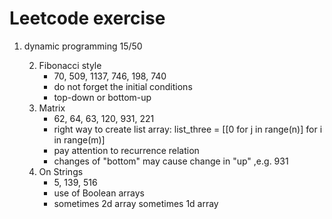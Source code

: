 # Leetcode exercise

1. dynamic programming 15/50

    2. Fibonacci style
    	* 70, 509, 1137, 746, 198, 740
    	* do not forget the initial conditions
    	* top-down or bottom-up
    2. Matrix
    	* 62, 64, 63, 120, 931, 221
    	* right way to create list array: list_three = [[0 for j in range(n)] for i in range(m)]
    	* pay attention to recurrence relation
        * changes of "bottom" may cause change in "up" ,e.g. 931
    2. On Strings
        * 5, 139, 516
        * use of Boolean arrays
        * sometimes 2d array sometimes 1d array
